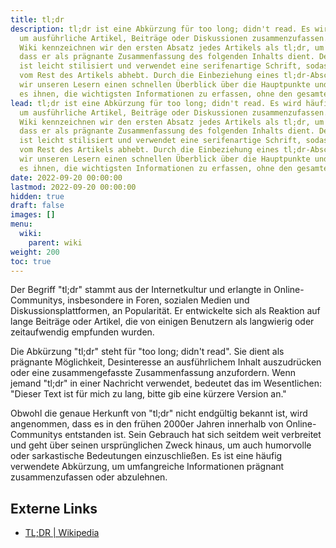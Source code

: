 ```yaml
---
title: tl;dr
description: tl;dr ist eine Abkürzung für too long; didn't read. Es wird häufig verwendet,
  um ausführliche Artikel, Beiträge oder Diskussionen zusammenzufassen. In unserem
  Wiki kennzeichnen wir den ersten Absatz jedes Artikels als tl;dr, um anzugeben,
  dass er als prägnante Zusammenfassung des folgenden Inhalts dient. Der tl;dr-Abschnitt
  ist leicht stilisiert und verwendet eine serifenartige Schrift, sodass er sich deutlich
  vom Rest des Artikels abhebt. Durch die Einbeziehung eines tl;dr-Abschnitts bieten
  wir unseren Lesern einen schnellen Überblick über die Hauptpunkte und ermöglichen
  es ihnen, die wichtigsten Informationen zu erfassen, ohne den gesamten Artikel durchzugehen.
lead: tl;dr ist eine Abkürzung für too long; didn't read. Es wird häufig verwendet,
  um ausführliche Artikel, Beiträge oder Diskussionen zusammenzufassen. In unserem
  Wiki kennzeichnen wir den ersten Absatz jedes Artikels als tl;dr, um anzugeben,
  dass er als prägnante Zusammenfassung des folgenden Inhalts dient. Der tl;dr-Abschnitt
  ist leicht stilisiert und verwendet eine serifenartige Schrift, sodass er sich deutlich
  vom Rest des Artikels abhebt. Durch die Einbeziehung eines tl;dr-Abschnitts bieten
  wir unseren Lesern einen schnellen Überblick über die Hauptpunkte und ermöglichen
  es ihnen, die wichtigsten Informationen zu erfassen, ohne den gesamten Artikel durchzugehen.
date: 2022-09-20 00:00:00
lastmod: 2022-09-20 00:00:00
hidden: true
draft: false
images: []
menu:
  wiki:
    parent: wiki
weight: 200
toc: true
---
```


Der Begriff "tl;dr" stammt aus der Internetkultur und erlangte in Online-Communitys, insbesondere in Foren, sozialen Medien und Diskussionsplattformen, an Popularität. Er entwickelte sich als Reaktion auf lange Beiträge oder Artikel, die von einigen Benutzern als langwierig oder zeitaufwendig empfunden wurden.

Die Abkürzung "tl;dr" steht für "too long; didn't read". Sie dient als prägnante Möglichkeit, Desinteresse an ausführlichem Inhalt auszudrücken oder eine zusammengefasste Zusammenfassung anzufordern. Wenn jemand "tl;dr" in einer Nachricht verwendet, bedeutet das im Wesentlichen: "Dieser Text ist für mich zu lang, bitte gib eine kürzere Version an."

Obwohl die genaue Herkunft von "tl;dr" nicht endgültig bekannt ist, wird angenommen, dass es in den frühen 2000er Jahren innerhalb von Online-Communitys entstanden ist. Sein Gebrauch hat sich seitdem weit verbreitet und geht über seinen ursprünglichen Zweck hinaus, um auch humorvolle oder sarkastische Bedeutungen einzuschließen. Es ist eine häufig verwendete Abkürzung, um umfangreiche Informationen prägnant zusammenzufassen oder abzulehnen.

## Externe Links

- [TL;DR | Wikipedia](https://de.wikipedia.org/wiki/TL;DR)